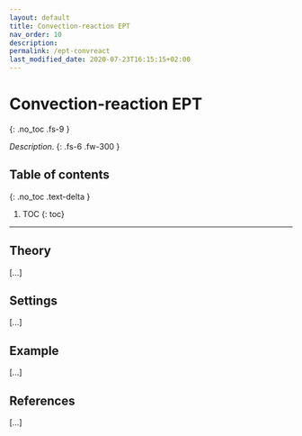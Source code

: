 ```yaml
---
layout: default
title: Convection-reaction EPT
nav_order: 10
description:
permalink: /ept-convreact
last_modified_date: 2020-07-23T16:15:15+02:00
---
```


# Convection-reaction EPT
{: .no_toc .fs-9 }

_Description_.
{: .fs-6 .fw-300 }

## Table of contents
{: .no_toc .text-delta }

1. TOC
{: toc}

---

## Theory

[...]

## Settings

[...]

## Example

[...]

## References

[...]
